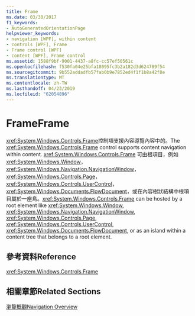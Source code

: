 ```yaml
---
title: Frame
ms.date: 03/30/2017
f1_keywords:
- AutoGeneratedOrientationPage
helpviewer_keywords:
- navigation [WPF], within content
- controls [WPF], Frame
- Frame control [WPF]
- content [WPF], Frame control
ms.assetid: 1588f9bf-9001-4437-a8fc-cc57ef50561c
ms.openlocfilehash: f530fa04e25bfa18095fc3b2a182d3d624789f54
ms.sourcegitcommit: 9b552addadfb57fab0b9e7852ed4f1f1b8a42f8e
ms.translationtype: MT
ms.contentlocale: zh-TW
ms.lasthandoff: 04/23/2019
ms.locfileid: "62054896"
---
```

# <a name="frame"></a><span data-ttu-id="91ccb-102">Frame</span><span class="sxs-lookup"><span data-stu-id="91ccb-102">Frame</span></span>
<span data-ttu-id="91ccb-103"><xref:System.Windows.Controls.Frame>控制項支援內容導覽內容中的。</span><span class="sxs-lookup"><span data-stu-id="91ccb-103">The <xref:System.Windows.Controls.Frame> control supports content navigation within content.</span></span> <span data-ttu-id="91ccb-104"><xref:System.Windows.Controls.Frame> 可由根項目，例如<xref:System.Windows.Window>， <xref:System.Windows.Navigation.NavigationWindow>， <xref:System.Windows.Controls.Page>， <xref:System.Windows.Controls.UserControl>， <xref:System.Windows.Documents.FlowDocument>，或在內容樹狀結構中根項目屬於一座島。</span><span class="sxs-lookup"><span data-stu-id="91ccb-104"><xref:System.Windows.Controls.Frame> can be hosted by a root element like <xref:System.Windows.Window>, <xref:System.Windows.Navigation.NavigationWindow>, <xref:System.Windows.Controls.Page>, <xref:System.Windows.Controls.UserControl>, <xref:System.Windows.Documents.FlowDocument>, or as an island within a content tree that belongs to a root element.</span></span>  
  
## <a name="reference"></a><span data-ttu-id="91ccb-105">參考資料</span><span class="sxs-lookup"><span data-stu-id="91ccb-105">Reference</span></span>  
 <xref:System.Windows.Controls.Frame>  
  
## <a name="related-sections"></a><span data-ttu-id="91ccb-106">相關章節</span><span class="sxs-lookup"><span data-stu-id="91ccb-106">Related Sections</span></span>  
 [<span data-ttu-id="91ccb-107">瀏覽概觀</span><span class="sxs-lookup"><span data-stu-id="91ccb-107">Navigation Overview</span></span>](../app-development/navigation-overview.md)
